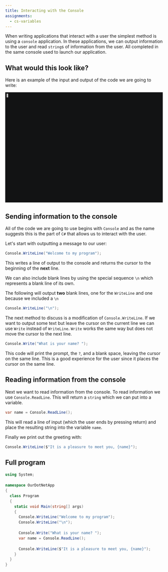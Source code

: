 ```yaml
---
title: Interacting with the Console
assignments:
  - cs-variables
---
```


When writing applications that interact with a user the simplest method is using
a `console` application. In these applications, we can output information to the
user and read `string`s of information from the user. All completed in the same
console used to launch our application.

## What would this look like?

Here is an example of the input and output of the code we are going to write:

![interacting](./assets/interacting.gif)

## Sending information to the console

All of the code we are going to use begins with `Console` and as the name
suggests this is the part of `C#` that allows us to interact with the user.

Let's start with outputting a message to our user:

```csharp
Console.WriteLine("Welcome to my program");
```

This writes a line of output to the console and returns the cursor to the
beginning of the **next** line.

We can also include blank lines by using the special sequence `\n` which
represents a blank line of its own.

The following will output **two** blank lines, one for the `WriteLine` and one
because we included a `\n`

```csharp
Console.WriteLine("\n");
```

The next method to discuss is a modification of `Console.WriteLine`. If we want
to output some text but leave the cursor on the current line we can use `Write`
instead of `WriteLine`. `Write` works the same way but does not move the cursor
to the next line.

```csharp
Console.Write("What is your name? ");
```

This code will print the prompt, the `?`, and a blank space, leaving the cursor
on the same line. This is a good experience for the user since it places the
cursor on the same line.

## Reading information from the console

Next we want to read information from the console. To read information we use
`Console.ReadLine`. This will return a `string` which we can put into a
variable.

```csharp
var name = Console.ReadLine();
```

This will read a line of input (which the user ends by pressing return) and
place the resulting string into the variable `name`.

Finally we print out the greeting with:

```csharp
Console.WriteLine($"It is a pleasure to meet you, {name}");
```

## Full program

```csharp
using System;

namespace OurDotNetApp
{
  class Program
  {
    static void Main(string[] args)
    {
      Console.WriteLine("Welcome to my program");
      Console.WriteLine("\n");

      Console.Write("What is your name? ");
      var name = Console.ReadLine();

      Console.WriteLine($"It is a pleasure to meet you, {name}");
    }
  }
}
```

